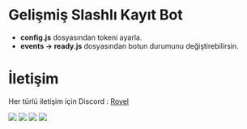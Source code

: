 # Gelişmiş Slashlı Kayıt Bot

- **config.js** dosyasından tokeni ayarla.
- **events -> ready.js** dosyasından botun durumunu değiştirebilirsin.

# İletişim

Her türlü iletişim için Discord : [Rovel](https://discord.gg/TMwtSm4Qdz)


![](https://img.shields.io/github/stars/larexq/slash-kayit) ![](https://img.shields.io/github/forks/larexq/slash-kayit) ![](https://img.shields.io/github/v/tag/larexq/slash-kayit) ![](https://img.shields.io/github/issues/larexq/slash-kayit)